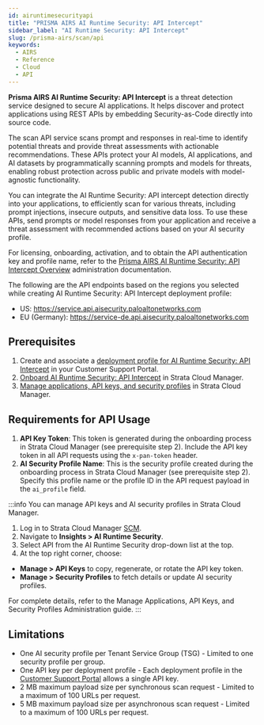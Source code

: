 ```yaml
---
id: airuntimesecurityapi
title: "PRISMA AIRS AI Runtime Security: API Intercept"
sidebar_label: "AI Runtime Security: API Intercept"
slug: /prisma-airs/scan/api
keywords:
  - AIRS
  - Reference
  - Cloud
  - API
---
```


**Prisma AIRS AI Runtime Security: API Intercept** is a threat detection service designed to secure AI applications. It helps discover and protect applications using REST APIs by embedding Security-as-Code directly into source code.

The scan API service scans prompt and responses in real-time to identify potential threats and provide threat assessments with actionable recommendations.
These APIs protect your AI models, AI applications, and AI datasets by programmatically scanning prompts and models for threats, enabling robust protection across public and private models with model-agnostic functionality.

You can integrate the AI Runtime Security: API intercept detection directly into your applications, to efficiently scan for various threats, including prompt injections, insecure outputs, and sensitive data loss.
To use these APIs, send prompts or model responses from your application and receive a threat assessment with recommended actions based on your AI security profile.

For licensing, onboarding, activation, and to obtain the API authentication key and profile name, refer to the [Prisma AIRS AI Runtime Security: API Intercept Overview](https://docs.paloaltonetworks.com/ai-runtime-security/activation-and-onboarding/ai-runtime-security-api-intercept-overview) administration documentation.

The following are the API endpoints based on the regions you selected while creating AI Runtime Security: API Intercept deployment profile:

- US: https://service.api.aisecurity.paloaltonetworks.com 
- EU (Germany): https://service-de.api.aisecurity.paloaltonetworks.com

## Prerequisites

1. Create and associate a [deployment profile for AI Runtime Security: API Intercept](https://docs.paloaltonetworks.com/ai-runtime-security/activation-and-onboarding/ai-runtime-security-api-intercept-overview/ai-deployment-profile-airs-api-intercept) in your Customer Support Portal.
2. [Onboard AI Runtime Security: API Intercept](https://docs.paloaltonetworks.com/ai-runtime-security/activation-and-onboarding/ai-runtime-security-api-intercept-overview/onboard-api-runtime-security-api-intercept-in-scm) in Strata Cloud Manager.
3. [Manage applications, API keys, and security profiles](https://docs.paloaltonetworks.com/ai-runtime-security/administration/prevent-network-security-threats/airs-apirs-manage-api-keys-profile-apps) in Strata Cloud Manager.

## Requirements for API Usage

1. **API Key Token**: This token is generated during the onboarding process in Strata Cloud Manager (see prerequisite step 2).
Include the API key token in all API requests using the `x-pan-token` header.
2. **AI Security Profile Name**: This is the security profile created during the onboarding process in Strata Cloud Manager (see prerequisite step 2).
Specify this profile name or the profile ID in the API request payload in the `ai_profile` field.

:::info
You can manage API keys and AI security profiles in Strata Cloud Manager.

1. Log in to Strata Cloud Manager [SCM](http://stratacloudmanager.paloaltonetworks.com/).
2. Navigate to **Insights > AI Runtime Security**.
3. Select API from the AI Runtime Security drop-down list at the top.
4. At the top right corner, choose:

- **Manage > API Keys** to copy, regenerate, or rotate the API key token.
- **Manage > Security Profiles** to fetch details or update AI security profiles.

For complete details, refer to the Manage Applications, API Keys, and Security Profiles Administration guide.
:::

## Limitations

- One AI security profile per Tenant Service Group (TSG) - Limited to one security profile per group.
- One API key per deployment profile - Each deployment profile in the [Customer Support Portal](https://support.paloaltonetworks.com/Support/Index) allows a single API key.
- 2 MB maximum payload size per synchronous scan request - Limited to a maximum of 100 URLs per request.
- 5 MB maximum payload size per asynchronous scan request - Limited to a maximum of 100 URLs per request.
